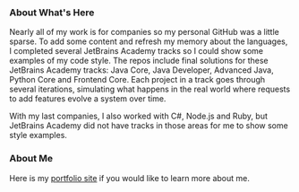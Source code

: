 ### About What's Here

Nearly all of my work is for companies so my personal GitHub was a little sparse. To add some content and refresh my memory about the languages, I completed several JetBrains Academy tracks so I could show some examples of my code style. The repos include final solutions for these JetBrains Academy tracks: Java Core, Java Developer, Advanced Java, Python Core and Frontend Core. Each project in a track goes through several iterations, simulating what happens in the real world where requests to add features evolve a system over time.

With my last companies, I also worked with C#, Node.js and Ruby, but JetBrains Academy did not have tracks in those areas for me to show some style examples.

### About Me

Here is my [portfolio site](https://greg.kimnetics.com/) if you would like to learn more about me.
